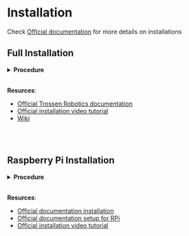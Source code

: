 # Installation

Check [Official documentation](https://docs.trossenrobotics.com/interbotix_xsarms_docs/ros_interface/ros1/software_setup.html) for more details on installations

## Full Installation
<details>
  <summary><strong>Procedure</strong></summary>

  (requirements: Ubuntu Linux 18.04, **20.04**, or 22.04)

Full descktop installaition:

```
sudo apt install curl
curl 'https://raw.githubusercontent.com/Interbotix/interbotix_ros_manipulators/main/interbotix_ros_xsarms/install/amd64/xsarm_amd64_install.sh' > xsarm_amd64_install.sh
chmod +x xsarm_amd64_install.sh
./xsarm_amd64_install.sh -d noetic
```

→  end up with this [Repo](https://github.com/Interbotix)

→ Correct installation checks:

    ```
    source /opt/ros/$ROS_DISTRO/setup.bash
    source ~/interbotix_ws/devel/setup.bash
    rospack list | grep interbotix
    ```
  Specific packages you should confirm have been built are interbotix_xs_sdk, interbotix_xs_msgs, and interbotix_xs_modules. These serve as the fundamental core of the ROS 1 Interface and are required to use it. If these are missing, check the installation script’s output for errors.

</details>

<br>

**Resurces**:

- [Official Trossen Robotics documentation](https://docs.trossenrobotics.com/interbotix_xsarms_docs/ros_interface/ros1/software_setup.html#requirements)
- [Official installation video tutorial](https://www.youtube.com/watch?v=kZx2tNVfQAQ&list=PL8X3t2QTE54sMTCF59t0pTFXgAmdf0Y9t&index=4&t=31s)
- [Wiki](http://wiki.ros.org/xseries_arms)


<br>
<br>

## Raspberry Pi Installation

<details>
  <summary><strong>Procedure</strong></summary>

1. Format SD card of RPi

2. Flush Ubuntu Server 20.04.5 LTS 64 bits in to the SD card of RPi
  > I used [Raspberry Pi imager](https://www.raspberrypi.com/software/):
  >> Chose OS → Other general Purpose OS → Ubuntu → Ubuntu Server 20.04.5 LTS 64 bits

3. Plug in SD card into the RPi and wait for booting

4. Run this comands:

    ```
    sudo apt update && sudo apt upgrade
    sudo reboot

    sudo apt install ubuntu-mate-desktop
    sudo reboot
    ```

5. At boot, the monitor should now display a login screen (instead of the terminal prompts from before). Before logging in, click the Ubuntu sign next to the username text box, and select ‘MATE’ as the desktop environment.

>6. Modify max CPU clock frequency from 1.5GHz to 2GHz
>
>    ```
>    cd /boot/firmware/
>    sudo nano usercfg.txt
>
>    over_voltage=6
>    arm_freq=2000
>    sudo reboot
>    ```

>7. Give a user sudo privileges without requiring a password
>
>    ```
>    sudo visudo
>
>    At bottom add: pibot ALL=(ALL) NOPASSWD:ALL
>    ```

> 8. Fix Bluetooth issues → the Bluetooth module on the Pi 4 is by default disabled ⇒ sudo apt install pi-bluetooth

9. INSTALL ROS & PACKAGES ON PI ([Raspberry Pi 4B (ARM64 Architecture)](https://docs.trossenrobotics.com/interbotix_xsarms_docs/ros_interface/ros1/software_setup.html#raspberry-pi-4b-arm64-architecture))

  ```
  $sudo apt install curl
  $curl 'https://raw.githubusercontent.com/Interbotix/interbotix_ros_manipulators/main/interbotix_ros_xsarms/install/rpi4/xsarm_rpi4_install.sh' > xsarm_rpi4_install.sh
  $chmod +x xsarm_rpi4_install.sh
  $./xsarm_rpi4_install.sh -d noetic
  ```

10. INSTALL ROS & PACKAGES ON PERSONAL LINUX COMPUTER ([Remote Install](https://docs.trossenrobotics.com/interbotix_xsarms_docs/ros_interface/ros1/software_setup.html#remote-install)):

  - Be aware that the installation script will export the ROS_MASTER_URI environment variable in your personal computer’s ~/.bashrc file to http://<hostname>.local:11311. Make sure to comment out this line when done monitoring or your personal computer will complain about not being able to find its ROS Master.

11. Check that the Interbotix ROS packages were installed correctly. The command and example output are below:

  ```
  $source /opt/ros/$ROS_DISTRO/setup.bash
  $source ~/interbotix_ws/devel/setup.bash
  $rospack list | grep interbotix
  ```

  remember to comment out the .bashrc

</details>

<br>

**Resurces**:

- [Official documentation installation](https://docs.trossenrobotics.com/interbotix_xsarms_docs/ros_interface/ros1/software_setup.html#raspberry-pi-4b-arm64-architecture)
- [Official documentation setup for RPi](https://docs.trossenrobotics.com/interbotix_xsarms_docs/ros_interface/ros1/raspberry_pi_setup.html)
- [Official installation video tutorial](https://www.youtube.com/watch?v=kZx2tNVfQAQ&list=PL8X3t2QTE54sMTCF59t0pTFXgAmdf0Y9t&index=4&t=31s)


